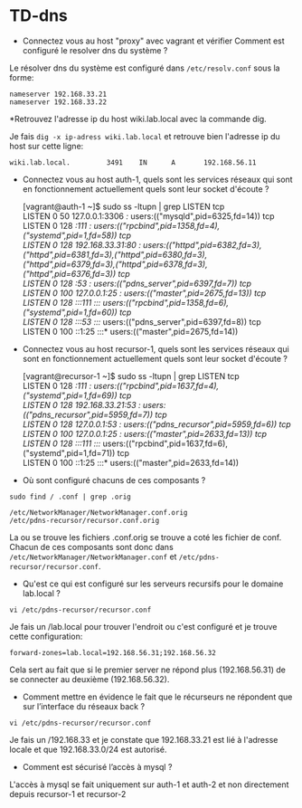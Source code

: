 # TD-dns

* Connectez vous au host "proxy" avec vagrant et vérifier Comment est configuré le resolver dns du système ?

Le résolver dns du système est configuré dans `/etc/resolv.conf` sous la forme:

    nameserver 192.168.33.21                                                                      nameserver 192.168.33.22  


*Retrouvez l'adresse ip du host wiki.lab.local avec la commande dig.

Je fais `dig -x ip-adress wiki.lab.local` et retrouve bien l'adresse ip du host sur cette ligne:

    wiki.lab.local.         3491    IN      A       192.168.56.11

* Connectez vous au host auth-1, quels sont les services réseaux qui sont en fonctionnement actuellement quels sont leur socket d'écoute ?

    [vagrant@auth-1 ~]$ sudo ss -ltupn | grep LISTEN                                                                                                            tcp    
    LISTEN     0      50     127.0.0.1:3306                  *:*                   users:(("mysqld",pid=6325,fd=14))                                     tcp    
    LISTEN     0      128       *:111                   *:*                   users:(("rpcbind",pid=1358,fd=4),("systemd",pid=1,fd=58))                  tcp    
    LISTEN     0      128    192.168.33.31:80                    *:*                   users:(("httpd",pid=6382,fd=3),("httpd",pid=6381,fd=3),("httpd",pid=6380,fd=3),("httpd",pid=6379,fd=3),("httpd",pid=6378,fd=3),("httpd",pid=6376,fd=3))                                                                       tcp    
    LISTEN     0      128       *:53                    *:*                   users:(("pdns_server",pid=6397,fd=7))                                      tcp      
    LISTEN     0      100    127.0.0.1:25                    *:*                   users:(("master",pid=2675,fd=13))                                     tcp    
    LISTEN     0      128      :::111                  :::*                   users:(("rpcbind",pid=1358,fd=6),("systemd",pid=1,fd=60))                  tcp    
    LISTEN     0      128      :::53                   :::*                   users:(("pdns_server",pid=6397,fd=8))                                      tcp      
    LISTEN     0      100     ::1:25                   :::*                   users:(("master",pid=2675,fd=14))
    
* Connectez vous au host recursor-1,  quels sont les services réseaux qui sont en fonctionnement actuellement quels sont leur socket d'écoute ?

    [vagrant@recursor-1 ~]$ sudo ss -ltupn | grep LISTEN                                                                                                        tcp    
    LISTEN     0      128       *:111                   *:*                   users:(("rpcbind",pid=1637,fd=4),("systemd",pid=1,fd=69))                  tcp    
    LISTEN     0      128    192.168.33.21:53                    *:*                   users:(("pdns_recursor",pid=5959,fd=7))                           tcp    
    LISTEN     0      128    127.0.0.1:53                    *:*                   users:(("pdns_recursor",pid=5959,fd=6))                               tcp   
    LISTEN     0      100    127.0.0.1:25                    *:*                   users:(("master",pid=2633,fd=13))                                     tcp    
    LISTEN     0      128      :::111                  :::*                   users:(("rpcbind",pid=1637,fd=6),("systemd",pid=1,fd=71))                  tcp    
    LISTEN     0      100     ::1:25                   :::*                   users:(("master",pid=2633,fd=14))                                                                                                                                     
* Où sont configuré chacuns de ces composants ?

`sudo find / .conf | grep .orig`

    /etc/NetworkManager/NetworkManager.conf.orig                                                         /etc/pdns-recursor/recursor.conf.orig 

La ou se trouve les fichiers .conf.orig se trouve a coté les fichier de conf. Chacun de ces composants sont donc dans `/etc/NetworkManager/NetworkManager.conf` et `/etc/pdns-recursor/recursor.conf`.



* Qu'est ce qui est configuré sur les serveurs recursifs pour le domaine lab.local ?

`vi /etc/pdns-recursor/recursor.conf`

Je fais un /lab.local pour trouver l'endroit ou c'est configuré et je trouve cette configuration:

    forward-zones=lab.local=192.168.56.31;192.168.56.32

Cela sert au fait que si le premier server ne répond plus (192.168.56.31) de se connecter au deuxième (192.168.56.32).


* Comment mettre en évidence le fait que le récurseurs ne répondent que sur l’interface du réseaux back ?

`vi /etc/pdns-recursor/recursor.conf`

Je fais un /192.168.33 et je constate que 192.168.33.21 est lié à l'adresse locale et que 192.168.33.0/24 est autorisé.

* Comment est sécurisé l’accès à mysql ?

L'accès à mysql se fait uniquement sur auth-1 et auth-2 et non directement depuis recursor-1 et recursor-2


